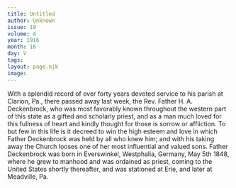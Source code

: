 ```yaml
---
title: Untitled
author: Unknown
issue: 19
volume: 4
year: 1916
month: 16
day: V
tags:
layout: page.njk
image:
---
```

With a splendid record of over forty years devoted service to his parish at Clarion, Pa., there passed away last week, the Rev. Father H. A. Deckenbrock, who was most favorably known throughout the western part of this state as a gifted and scholarly priest, and as a man much loved for this fullness of heart and kindly thought for those is sorrow or affliction.       To but few in this life is it decreed to win the high esteem and love in which Father Deckenbrock was held by all who knew him; and with his taking away the Church looses one of her most influential and valued sons.      Father Deckenbrock was born in Everswinkel, Westphalia, Germany, May 5th 1848, where he grew to manhood and was ordained as priest, coming to the United States shortly thereafter, and was stationed at Erie, and later at Meadville, Pa.


